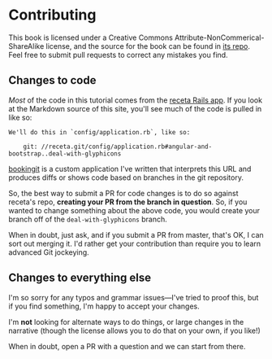 # Contributing

This book is licensed under a Creative Commons Attribute-NonCommerical-ShareAlike license, and the source for the book can be found
in [its repo][repo].  Feel free to submit pull requests to correct any mistakes you find.

[repo]: https://github.com/davetron5000/angular-rails-book/tree/master

## Changes to code

*Most* of the code in this tutorial comes from the [receta Rails app][receta-repo].  If you look at the Markdown source of this site, you'll see much of
the code is pulled in like so:

    We'll do this in `config/application.rb`, like so:

        git: //receta.git/config/application.rb#angular-and-bootstrap..deal-with-glyphicons

[bookingit][bookingit] is a custom application I've written that interprets this URL and produces diffs or shows code based on branches in the git
repository.
 
[receta-repo]: https://github.com/davetron5000/receta
[bookingit]: https://github.com/davetron5000/bookingit

So, the best way to submit a PR for code changes is to do so against receta's repo, **creating your PR from the branch in question**.  So, if you wanted
to change something about the above code, you would create your branch off of the `deal-with-glyphicons` branch.

When in doubt, just ask, and if you submit a PR from master, that's OK, I can sort out merging it. I'd rather get your contribution than require you to
learn advanced Git jockeying.

## Changes to everything else

I'm so sorry for any typos and grammar issues—I've tried to proof this, but if you find something, I'm happy to accept your changes.

I'm **not** looking for alternate ways to do things, or large changes in the narrative (though the license allows you to do that on your own, if you like!)

When in doubt, open a PR with a question and we can start from there.
